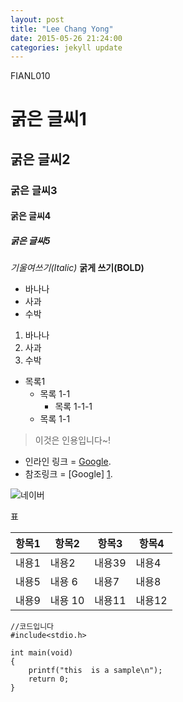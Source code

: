 ```yaml
---
layout: post
title: "Lee Chang Yong"
date: 2015-05-26 21:24:00
categories: jekyll update
---
```


FIANL010

# 굵은 글씨1


## 굵은 글씨2


### 굵은 글씨3


#### 굵은 글씨4


##### 굵은 글씨5






*기울여쓰기(Italic)*
**굵게 쓰기(BOLD)**

* 바나나
* 사과
* 수박

1. 바나나
6. 사과
8. 수박

* 목록1
    - 목록 1-1
        * 목록 1-1-1
    - 목록 1-1

>이것은 인용입니다~!

* 인라인 링크 = [Google](https://google.com).
* 참조링크 = [Google] [1].

[1]: https://www.google.com/

![네이버](http://www.google.com/images/logo.gif)

표

 항목1 | 항목2  | 항목3 | 항목4
-------|-------|-------|-----
 내용1 | 내용2  | 내용39 | 내용4
 내용5 | 내용 6 | 내용7  | 내용8
 내용9 | 내용 10 | 내용11  | 내용12

    //코드입니다
    #include<stdio.h>
    
    int main(void)
    {
        printf("this  is a sample\n");
        return 0;
    }



